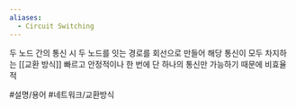 ```yaml
---
aliases:
  - Circuit Switching
---
```

두 노드 간의 통신 시 두 노드를 잇는 경로를 회선으로 만들어 해당 통신이 모두 차지하는 [[교환 방식]]
빠르고 안정적이나 한 번에 단 하나의 통신만 가능하기 때문에 비효율적

#설명/용어 #네트워크/교환방식 